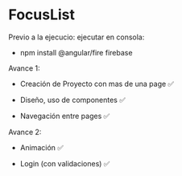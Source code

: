 # FocusList
Previo a la ejecucio:
ejecutar en consola:
- npm install @angular/fire firebase

Avance 1:

- Creación de Proyecto con mas de una page ✅

- Diseño, uso de componentes ✅

- Navegación entre pages ✅



Avance 2:

- Animación ✅

- Login (con validaciones) ✅